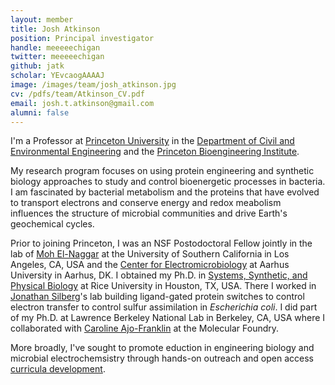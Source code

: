 ```yaml
---
layout: member
title: Josh Atkinson
position: Principal investigator
handle: meeeeechigan
twitter: meeeeechigan
github: jatk
scholar: YEvcaogAAAAJ
image: /images/team/josh_atkinson.jpg
cv: /pdfs/team/Atkinson_CV.pdf
email: josh.t.atkinson@gmail.com
alumni: false
---
```


I'm a Professor at [Princeton University](https://www.princeton.edu/) in the [Department of Civil and Environmental Engineering](https://cee.princeton.edu/) and the [Princeton Bioengineering Institute](https://bioengineering.princeton.edu/).

My research program focuses on using protein engineering and synthetic biology approaches to study and control bioenergetic processes in bacteria. I am fascinated by bacterial metabolism and the proteins that have evolved to transport electrons and conserve energy and redox meabolism influences the structure of microbial communities and drive Earth's geochemical cycles. 

Prior to joining Princeton, I was an NSF Postodoctoral Fellow jointly in the lab of [Moh El-Naggar](http://www.elnaggarlab.org/) at the University of Southern California in Los Angeles, CA, USA and the [Center for Electromicrobiology](https://bio.au.dk/forskning/forskningscentre/center-for-elektromikrobiologi-cem/) at Aarhus University in Aarhus, DK. I obtained my Ph.D. in [Systems, Synthetic, and Physical Biology](https://sspb.rice.edu/) at Rice University in Houston, TX, USA. There I worked in [Jonathan Silberg](https://www.silberglab.org/)'s lab building ligand-gated protein switches to control electron transfer to control sulfur assimilation in _Escherichia coli_. I did part of my Ph.D. at Lawrence Berkeley National Lab in Berkeley, CA, USA where I collaborated with [Caroline Ajo-Franklin](http://cafgroup.rice.edu/) at the Molecular Foundry.

More broadly, I've sought to promote eduction in engineering biology and microbial electrochemsistry through hands-on outreach and open access [curricula development](https://ebrc.org/curriculum-module-introduction-to-engineering-biology/). 
